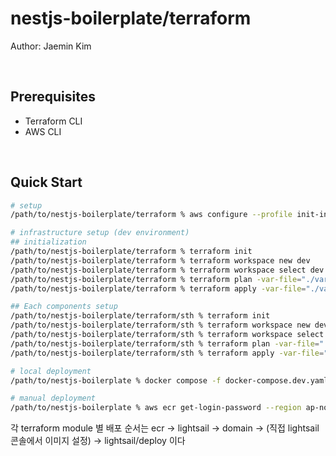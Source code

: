 # nestjs-boilerplate/terraform

Author: Jaemin Kim

<br/>

## Prerequisites

- Terraform CLI
- AWS CLI

<br/>

## Quick Start

```bash
# setup
/path/to/nestjs-boilerplate/terraform % aws configure --profile init-infra

# infrastructure setup (dev environment)
## initialization
/path/to/nestjs-boilerplate/terraform % terraform init
/path/to/nestjs-boilerplate/terraform % terraform workspace new dev
/path/to/nestjs-boilerplate/terraform % terraform workspace select dev
/path/to/nestjs-boilerplate/terraform % terraform plan -var-file="./vars/dev.tfvars"
/path/to/nestjs-boilerplate/terraform % terraform apply -var-file="./vars/dev.tfvars"

## Each components setup
/path/to/nestjs-boilerplate/terraform/sth % terraform init
/path/to/nestjs-boilerplate/terraform/sth % terraform workspace new dev
/path/to/nestjs-boilerplate/terraform/sth % terraform workspace select dev
/path/to/nestjs-boilerplate/terraform/sth % terraform plan -var-file="../vars/dev.tfvars"
/path/to/nestjs-boilerplate/terraform/sth % terraform apply -var-file="../vars/dev.tfvars"

# local deployment
/path/to/nestjs-boilerplate % docker compose -f docker-compose.dev.yaml up -d

# manual deployment
/path/to/nestjs-boilerplate % aws ecr get-login-password --region ap-northeast-2 --profile init-infra | docker login --username AWS --password-stdin 737930764590.dkr.ecr.ap-northeast-2.amazonaws.com

```

각 terraform module 별 배포 순서는 ecr -> lightsail -> domain -> (직접 lightsail 콘솔에서 이미지 설정) -> lightsail/deploy 이다
